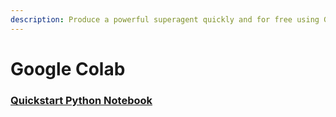 ```yaml
---
description: Produce a powerful superagent quickly and for free using Google Colab.
---
```


# Google Colab

### [Quickstart Python Notebook](https://colab.research.google.com/drive/1aYy9eMRXUTJ3xuJ2bLKs3Ww6D5ECJ7wa#scrollTo=XCLhL4SNziJu)
